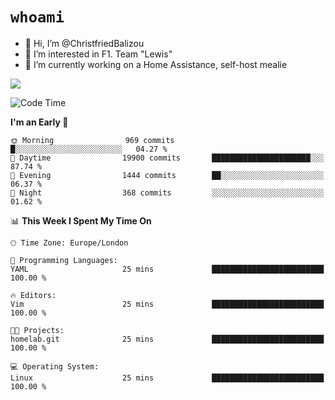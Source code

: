 # `whoami`

- 👋 Hi, I’m @ChristfriedBalizou
- 👀 I’m interested in F1. Team "Lewis"
- 🌱 I’m currently working on a Home Assistance, self-host mealie
<!--
- 💞️ I’m looking to collaborate on
- 📫 How to reach me /dev/stdin
-->


![](https://github-readme-stats.vercel.app/api?username=Christfriedbalizou&show_icons=true&hide_title=true&theme=solarized-dark&count_private=true&hide=stars)
<!-- 
  ![](https://github-readme-stats.vercel.app/api/top-langs/?username=Christfriedbalizou&show_icons=true&hide_title=true&theme=solarized-dark&layout=compact&show_icons=true&count_private=false)
-->


<!--START_SECTION:waka-->
![Code Time](http://img.shields.io/badge/Code%20Time-12%20hrs%2028%20mins-blue)

**I'm an Early 🐤** 

```text
🌞 Morning                969 commits         █░░░░░░░░░░░░░░░░░░░░░░░░   04.27 % 
🌆 Daytime                19900 commits       ██████████████████████░░░   87.74 % 
🌃 Evening                1444 commits        ██░░░░░░░░░░░░░░░░░░░░░░░   06.37 % 
🌙 Night                  368 commits         ░░░░░░░░░░░░░░░░░░░░░░░░░   01.62 % 
```


📊 **This Week I Spent My Time On** 

```text
🕑︎ Time Zone: Europe/London

💬 Programming Languages: 
YAML                     25 mins             █████████████████████████   100.00 % 

🔥 Editors: 
Vim                      25 mins             █████████████████████████   100.00 % 

🐱‍💻 Projects: 
homelab.git              25 mins             █████████████████████████   100.00 % 

💻 Operating System: 
Linux                    25 mins             █████████████████████████   100.00 % 
```


<!--END_SECTION:waka-->


<!---
ChristfriedBalizou/ChristfriedBalizou is a ✨ special ✨ repository because its `README.md` (this file) appears on your GitHub profile.
You can click the Preview link to take a look at your changes.
--->

